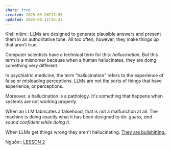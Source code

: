 ```yaml
---
share: true
created: 2025-05-26T19:55
updated: 2025-06-11T16:23
---
```

Khái niệm:: 
LLMs are designed to generate plausible answers and present them in an authoritative tone. All too often, however, they make things up that aren't true.

Computer scientists have a technical term for this: _hallucination._ But this term is a misnomer because when a human hallucinates, they are doing something very different.

In psychiatric medicine, the term "hallucination" refers to the experience of false or misleading perceptions. LLMs are not the sorts of things that have experience, or perceptions.

Moreover, a hallucination is a pathology. It's something that happens when systems are not working properly.

When an LLM fabricates a falsehood, that is not a malfunction at all. The machine is doing exactly what it has been designed to do: _guess, and sound confident while doing it._

When LLMs get things wrong they aren't hallucinating. [They are bullshitting.](https://undark.org/2023/04/06/chatgpt-isnt-hallucinating-its-bullshitting/)

Nguồn:: [LESSON 2](https://thebullshitmachines.com/lesson-2-the-nature-of-bullshit/index.html)